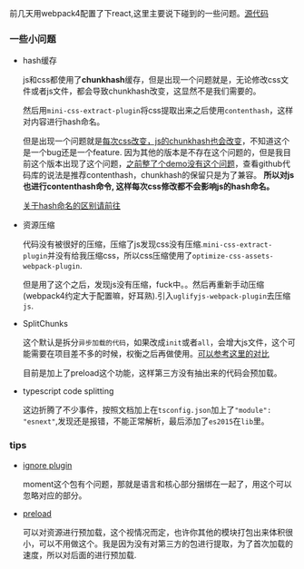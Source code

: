 前几天用webpack4配置了下react,这里主要说下碰到的一些问题。[源代码](https://github.com/xiaohesong/react-by-webpack4)

### 一些小问题

- hash缓存

  js和css都使用了**chunkhash**缓存，但是出现一个问题就是，无论修改css文件或者js文件，都会导致chunkhash改变，这显然不是我们需要的。
  
  然后用`mini-css-extract-plugin`将css提取出来之后使用`contenthash`，这样对内容进行hash命名。
  
  但是出现一个问题就是[每次css改变，js的chunkhash也会改变](https://github.com/webpack/webpack/issues/7138)，不知道这个是一个bug还是一个feature.
  因为其他的版本是不存在这个问题的，但是我目前这个版本出现了这个问题，[之前整了个demo没有这个问题](https://github.com/xiaohesong/webpack-4-tutrial)，查看github代码库的说法是推荐contenthash，chunkhash的保留只是为了兼容。
  **所以对js也进行contenthash命令, 这样每次css修改都不会影响js的hash命名。**
  
  [关于hash命名的区别请前往](https://github.com/xiaohesong/TIL/blob/master/front-end/webpack/hash.md)
  

- 资源压缩

  代码没有被很好的压缩，压缩了js发现css没有压缩.`mini-css-extract-plugin`并没有给我压缩css，所以css压缩使用了`optimize-css-assets-webpack-plugin`.
  
  但是用了这个之后，发现js没有压缩，fuck中。。然后再重新手动压缩(webpack4约定大于配置嘛，好耳熟).引入`uglifyjs-webpack-plugin`去压缩`js`.
  
  
- SplitChunks

  这个默认是拆分`异步加载的代码`，如果改成`init`或者`all`，会增大js文件，这个可能需要在项目差不多的时候，权衡之后再做使用。[可以参考这里的对比](https://github.com/xiaohesong/react-by-webpack4/issues/1)
  
  目前是加上了preload这个功能，这样第三方没有抽出来的代码会预加载。
  
  
- typescript code splitting

  这边折腾了不少事件，按照文档加上在`tsconfig.json`加上了`"module": "esnext"`,发现还是报错，不能正常解析，最后添加了`es2015`在`lib`里。
  
  
### tips

- [ignore plugin](https://webpack.js.org/plugins/ignore-plugin/)

  moment这个包有个问题，那就是语言和核心部分捆绑在一起了，用这个可以忽略对应的部分。

- [preload](https://github.com/GoogleChromeLabs/preload-webpack-plugin)

  可以对资源进行预加载，这个视情况而定，也许你其他的模块打包出来体积很小，可以不用做这个。我是因为没有对第三方的包进行提取，为了首次加载的速度，所以对后面的进行预加载.
  
  
